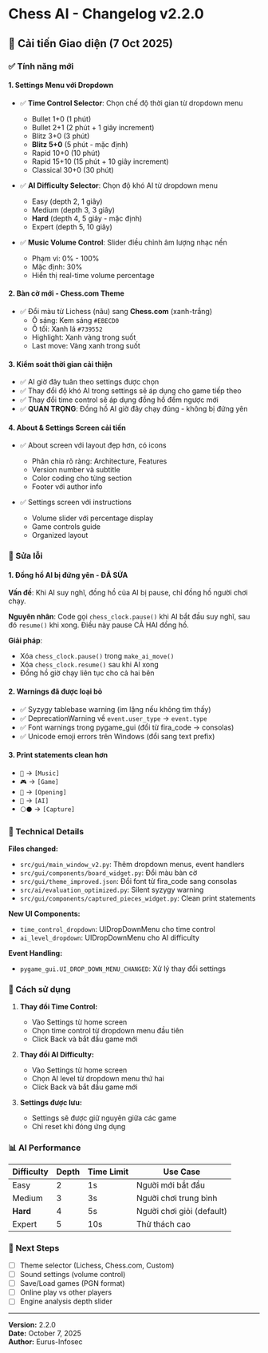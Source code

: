 # Chess AI - Changelog v2.2.0

## 🎨 Cải tiến Giao diện (7 Oct 2025)

### ✅ Tính năng mới

#### 1. **Settings Menu với Dropdown**

- ✅ **Time Control Selector**: Chọn chế độ thời gian từ dropdown menu

  - Bullet 1+0 (1 phút)
  - Bullet 2+1 (2 phút + 1 giây increment)
  - Blitz 3+0 (3 phút)
  - **Blitz 5+0** (5 phút - mặc định)
  - Rapid 10+0 (10 phút)
  - Rapid 15+10 (15 phút + 10 giây increment)
  - Classical 30+0 (30 phút)

- ✅ **AI Difficulty Selector**: Chọn độ khó AI từ dropdown menu

  - Easy (depth 2, 1 giây)
  - Medium (depth 3, 3 giây)
  - **Hard** (depth 4, 5 giây - mặc định)
  - Expert (depth 5, 10 giây)

- ✅ **Music Volume Control**: Slider điều chỉnh âm lượng nhạc nền
  - Phạm vi: 0% - 100%
  - Mặc định: 30%
  - Hiển thị real-time volume percentage

#### 2. **Bàn cờ mới - Chess.com Theme**

- ✅ Đổi màu từ Lichess (nâu) sang **Chess.com** (xanh-trắng)
  - Ô sáng: Kem sáng `#EBECD0`
  - Ô tối: Xanh lá `#739552`
  - Highlight: Xanh vàng trong suốt
  - Last move: Vàng xanh trong suốt

#### 3. **Kiểm soát thời gian cải thiện**

- ✅ AI giờ đây tuân theo settings được chọn
- ✅ Thay đổi độ khó AI trong settings sẽ áp dụng cho game tiếp theo
- ✅ Thay đổi time control sẽ áp dụng đồng hồ đếm ngược mới
- ✅ **QUAN TRỌNG**: Đồng hồ AI giờ đây chạy đúng - không bị đứng yên

#### 4. **About & Settings Screen cải tiến**

- ✅ About screen với layout đẹp hơn, có icons

  - Phân chia rõ ràng: Architecture, Features
  - Version number và subtitle
  - Color coding cho từng section
  - Footer với author info

- ✅ Settings screen với instructions
  - Volume slider với percentage display
  - Game controls guide
  - Organized layout

### 🐛 Sửa lỗi

#### 1. **Đồng hồ AI bị đứng yên - ĐÃ SỬA**

**Vấn đề**: Khi AI suy nghĩ, đồng hồ của AI bị pause, chỉ đồng hồ người chơi chạy.

**Nguyên nhân**: Code gọi `chess_clock.pause()` khi AI bắt đầu suy nghĩ, sau đó `resume()` khi xong. Điều này pause CẢ HAI đồng hồ.

**Giải pháp**:

- Xóa `chess_clock.pause()` trong `make_ai_move()`
- Xóa `chess_clock.resume()` sau khi AI xong
- Đồng hồ giờ chạy liên tục cho cả hai bên

#### 2. **Warnings đã được loại bỏ**

- ✅ Syzygy tablebase warning (im lặng nếu không tìm thấy)
- ✅ DeprecationWarning về `event.user_type` → `event.type`
- ✅ Font warnings trong pygame_gui (đổi từ fira_code → consolas)
- ✅ Unicode emoji errors trên Windows (đổi sang text prefix)

#### 3. **Print statements clean hơn**

- `🎵` → `[Music]`
- `🎮` → `[Game]`
- `📖` → `[Opening]`
- `🤖` → `[AI]`
- `⚪⚫` → `[Capture]`

### 📝 Technical Details

**Files changed:**

- `src/gui/main_window_v2.py`: Thêm dropdown menus, event handlers
- `src/gui/components/board_widget.py`: Đổi màu bàn cờ
- `src/gui/theme_improved.json`: Đổi font từ fira_code sang consolas
- `src/ai/evaluation_optimized.py`: Silent syzygy warning
- `src/gui/components/captured_pieces_widget.py`: Clean print statements

**New UI Components:**

- `time_control_dropdown`: UIDropDownMenu cho time control
- `ai_level_dropdown`: UIDropDownMenu cho AI difficulty

**Event Handling:**

- `pygame_gui.UI_DROP_DOWN_MENU_CHANGED`: Xử lý thay đổi settings

### 🎯 Cách sử dụng

1. **Thay đổi Time Control:**

   - Vào Settings từ home screen
   - Chọn time control từ dropdown menu đầu tiên
   - Click Back và bắt đầu game mới

2. **Thay đổi AI Difficulty:**

   - Vào Settings từ home screen
   - Chọn AI level từ dropdown menu thứ hai
   - Click Back và bắt đầu game mới

3. **Settings được lưu:**
   - Settings sẽ được giữ nguyên giữa các game
   - Chỉ reset khi đóng ứng dụng

### 📊 AI Performance

| Difficulty | Depth | Time Limit | Use Case                  |
| ---------- | ----- | ---------- | ------------------------- |
| Easy       | 2     | 1s         | Người mới bắt đầu         |
| Medium     | 3     | 3s         | Người chơi trung bình     |
| **Hard**   | 4     | 5s         | Người chơi giỏi (default) |
| Expert     | 5     | 10s        | Thử thách cao             |

### 🚀 Next Steps

- [ ] Theme selector (Lichess, Chess.com, Custom)
- [ ] Sound settings (volume control)
- [ ] Save/Load games (PGN format)
- [ ] Online play vs other players
- [ ] Engine analysis depth slider

---

**Version:** 2.2.0  
**Date:** October 7, 2025  
**Author:** Eurus-Infosec
